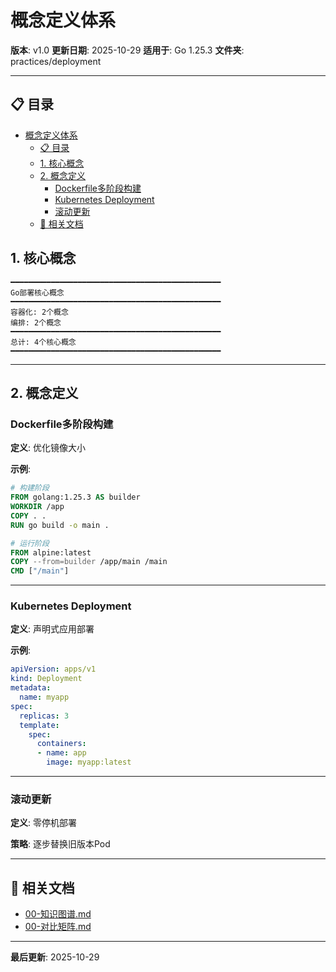 # 概念定义体系

**版本**: v1.0
**更新日期**: 2025-10-29
**适用于**: Go 1.25.3
**文件夹**: practices/deployment

---

## 📋 目录

- [概念定义体系](#概念定义体系)
  - [📋 目录](#-目录)
  - [1. 核心概念](#1-核心概念)
  - [2. 概念定义](#2-概念定义)
    - [Dockerfile多阶段构建](#dockerfile多阶段构建)
    - [Kubernetes Deployment](#kubernetes-deployment)
    - [滚动更新](#滚动更新)
  - [🔗 相关文档](#-相关文档)

## 1. 核心概念

```text
━━━━━━━━━━━━━━━━━━━━━━━━━━━━━━━━━━━━━━━━━━━━━━━
Go部署核心概念
━━━━━━━━━━━━━━━━━━━━━━━━━━━━━━━━━━━━━━━━━━━━━━━
容器化: 2个概念
编排: 2个概念
━━━━━━━━━━━━━━━━━━━━━━━━━━━━━━━━━━━━━━━━━━━━━━━
总计: 4个核心概念
━━━━━━━━━━━━━━━━━━━━━━━━━━━━━━━━━━━━━━━━━━━━━━━
```

---

## 2. 概念定义

### Dockerfile多阶段构建

**定义**: 优化镜像大小

**示例**:

```dockerfile
# 构建阶段
FROM golang:1.25.3 AS builder
WORKDIR /app
COPY . .
RUN go build -o main .

# 运行阶段
FROM alpine:latest
COPY --from=builder /app/main /main
CMD ["/main"]
```

---

### Kubernetes Deployment

**定义**: 声明式应用部署

**示例**:

```yaml
apiVersion: apps/v1
kind: Deployment
metadata:
  name: myapp
spec:
  replicas: 3
  template:
    spec:
      containers:
      - name: app
        image: myapp:latest
```

---

### 滚动更新

**定义**: 零停机部署

**策略**: 逐步替换旧版本Pod

---

## 🔗 相关文档

- [00-知识图谱.md](./00-知识图谱.md)
- [00-对比矩阵.md](./00-对比矩阵.md)

---

**最后更新**: 2025-10-29

